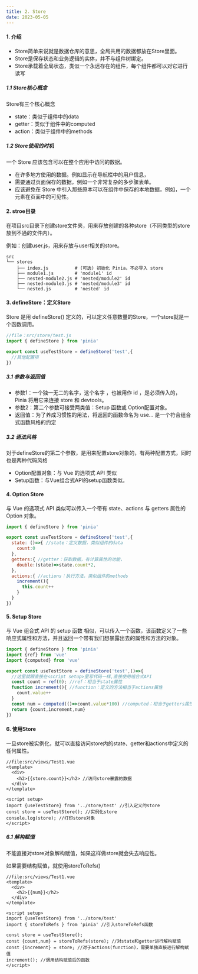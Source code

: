 ```yaml
---
title: 2. Store
date: 2023-05-05
---
```

#### 1. 介绍
- Store简单来说就是数据仓库的意思，全局共用的数据都放在Store里面。
- Store是保存状态和业务逻辑的实体，并不与组件树绑定。
- Store承载着全局状态，类似一个永远存在的组件，每个组件都可以对它进行读写
##### 1.1 Store核心概念
Store有三个核心概念
- state：类似于组件中的data
- getter：类似于组件中的computed
- action：类似于组件中的methods
##### 1.2 Store使用的时机
一个 Store 应该包含可以在整个应用中访问的数据。
- 在许多地方使用的数据。例如显示在导航栏中的用户信息，
- 需要通过页面保存的数据，例如一个非常复杂的多步骤表单。
- 应该避免在 Store 中引入那些原本可以在组件中保存的本地数据，例如，一个元素在页面中的可见性。

#### 2. stroe目录
在项目src目录下创建store文件夹，用来存放创建的各种store（不同类型的store放到不通的文件内）。

例如：创建user.js，用来存放与user相关的store。
```
src
└── stores
    ├── index.js          # (可选) 初始化 Pinia，不必导入 store
    ├── module1.js        # 'module1' id
    ├── nested-module2.js # 'nested/module2' id
    ├── nested-module3.js # 'nested/module3' id
    └── nested.js         # 'nested' id
```

#### 3. defineStore：定义Store
Store 是用 defineStore() 定义的，可以定义任意数量的Store，一个store就是一个函数调用。
```js
//file：src/store/test.js
import { defineStore } from 'pinia'

export const useTestStore = defineStore('test',{
  //其他配置项
})
```
##### 3.1 参数与返回值
- 参数1：一个独一无二的名字，这个名字 ，也被用作 id ，是必须传入的， Pinia 将用它来连接 store 和 devtools。
- 参数2：第二个参数可接受两类值：Setup 函数或 Option配置对象。
- 返回值：为了养成习惯性的用法，将返回的函数命名为 use... 是一个符合组合式函数风格的约定

##### 3.2 语法风格
对于defineStore的第二个参数，是用来配置store对象的，有两种配置方式，同时也是两种代码风格
- Option配置对象：与 Vue 的选项式 API 类似
- Setup函数：与Vue组合式API的setup函数类似。

#### 4. Option Store
与 Vue 的选项式 API 类似可以传入一个带有 state、actions 与 getters 属性的 Option 对象。
```js
import { defineStore } from 'pinia'

export const useTestStore = defineStore('test',{
  state: ()=>{ //state：定义数据，类似组件的data
    count:0
  },
  getters:{ //getter：获取数据，有计算属性的功能，
    double:(state)=>state.count*2,
  },
  actions:{ //actions：执行方法，类似组件的methods
    increment(){
      this.count++
    }
  }
})
```

#### 5. Setup Store
与 Vue 组合式 API 的 setup 函数 相似，可以传入一个函数，该函数定义了一些响应式属性和方法，并且返回一个带有我们想暴露出去的属性和方法的对象。
```js
import { defineStore } from 'pinia'
import {ref} from 'vue'
import {computed} from 'vue'

export const useTestStore = defineStore('test',()=>{
  //这里就跟直接在<script setup>里写代码一样,直接使用组合式API
  const count = ref(0); //ref：相当于state属性
  function increment(){ //function：定义的方法相当于actions属性
    count.value++
  }
  const num = computed(()=>count.value*100) //computed：相当于getters属性
  return {count,increment,num}
})
```
#### 6. 使用Store
一旦store被实例化，就可以直接访问store内的state、getter和actions中定义的任何属性。
```vue
//file:src/views/Test1.vue
<template>
  <div>
    <h2>{{store.count}}</h2> //访问store暴露的数据
  </div>
</template>

<script setup>
import {useTestStore} from '../store/test' //引入定义的store
const store = useTestStore(); //实例化store
console.log(store); //打印store对象
</script>
```

##### 6.1 解构赋值
不能直接对store对象解构赋值，如果这样做store就会失去响应性。

如果需要结构赋值，就使用storeToRefs()
```vue
//file:src/views/Test1.vue
<template>
  <div>
    <h2>{{num}}</h2>
  </div>
</template>

<script setup>
import {useTestStore} from '../store/test'
import { storeToRefs } from 'pinia' //引入storeToRefs函数

const store = useTestStore(); 
const {count,num} = storeToRefs(store); //对state和getter进行解构赋值
const {increment} = store; //对于actions(function)，需要单独直接进行解构赋值
increment(); //调用结构赋值后的函数
</script>
```
